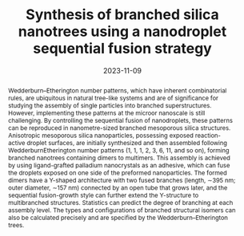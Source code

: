 ---
title: "Synthesis of branched silica nanotrees using a nanodroplet sequential fusion strategy"
authors:
- Yuzhu Ma
- You-Liang Zhu
- Runfeng Lin
- Yan Ai
- Linlin Duan
- Kun Lan
- Bing Ma
- Jia Jia
- Wei Zhang
- Changyao Wang
- Jie Zhang
- Angang Dong
- Zhongyuan Lu
- Xiaomin Li
- Dongyuan Zhao
date: "2023-11-09"
doi: "10.1038/s44160-023-00434-z"
publication_types: ["期刊文章"]
publication: "Nature Synthesis"
publication_short: "Nat. Synth"
abstract: "<!--more-->
Wedderburn–Etherington number patterns, which have inherent  combinatorial rules, are ubiquitous in natural tree-like systems and are  of significance for studying the assembly of single particles into  branched superstructures. However, implementing these patterns at the  microor nanoscale is still challenging. By controlling the sequential  fusion of nanodroplets, these patterns can be reproduced in  nanometre-sized branched mesoporous silica structures. Anisotropic  mesoporous silica nanoparticles, possessing exposed reaction-active  droplet surfaces, are initially synthesized and then assembled following  WedderburnEtherington number patterns (1, 1, 1, 2, 3, 6, 11, and so  on), forming branched nanotrees containing dimers to multimers. This  assembly is achieved by using ligand-grafted palladium nanocrystals as  an adhesive, which can fuse the droplets exposed on one side of the  preformed nanoparticles. The formed dimers have a Y-shaped architecture  with two fused branches (length, ∼395 nm; outer diameter, ∼157 nm)  connected by an open tube that grows later, and the sequential  fusion-growth style can further extend the Y-structure to multibranched  structures. Statistics can predict the degree of branching at each  assembly level. The types and configurations of branched structural  isomers can also be calculated precisely and are specified by the  Wedderburn–Etherington trees."
url_pdf: "https://www.nature.com/articles/s44160-023-00434-z"
---